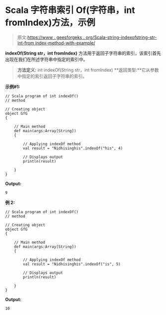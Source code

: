 # Scala 字符串索引 Of(字符串，int fromIndex)方法，示例

> 原文:[https://www . geesforgeks . org/Scala-string-indexofstring-str-int-from index-method-with-example/](https://www.geeksforgeeks.org/scala-string-indexofstring-str-int-fromindex-method-with-example/)

**indexOf(String str，int fromIndex)** 方法用于返回子字符串的索引，该索引首先出现在我们在所述字符串中指定的索引中。

> **方法定义:** int indexOf(String str，int fromIndex)
> **返回类型:**它从参数中指定的索引返回子字符串的索引。

**示例#1:**

```
// Scala program of int indexOf()
// method

// Creating object
object GfG
{ 

    // Main method
    def main(args:Array[String])
    {

        // Applying indexOf method
        val result = "Nidhisinghis".indexOf("his", 4)

        // Displays output
        println(result)

    }
} 
```

**Output:**

```
9

```

**例 2:**

```
// Scala program of int indexOf()
// method

// Creating object
object GfG
{ 

    // Main method
    def main(args:Array[String])
    {

        // Applying indexOf method
        val result = "Nidhisinghis".indexOf("is", 5)

        // Displays output
        println(result)

    }
} 
```

**Output:**

```
10

```